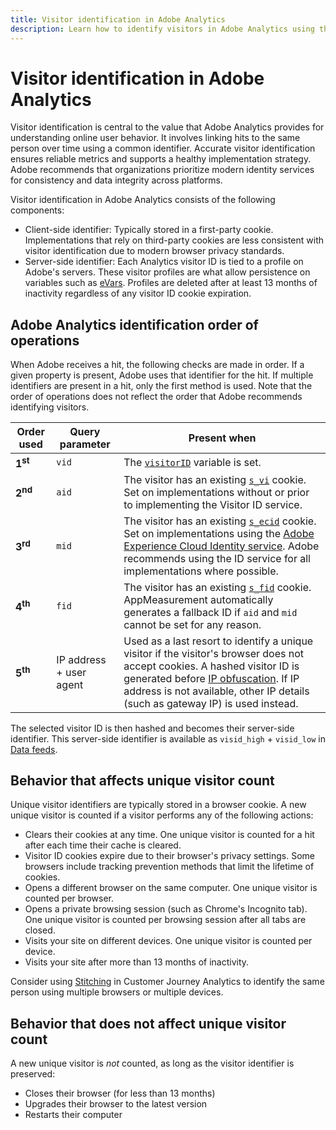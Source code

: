 ```yaml
---
title: Visitor identification in Adobe Analytics
description: Learn how to identify visitors in Adobe Analytics using the latest best practices.
---
```

# Visitor identification in Adobe Analytics

Visitor identification is central to the value that Adobe Analytics provides for understanding online user behavior. It involves linking hits to the same person over time using a common identifier. Accurate visitor identification ensures reliable metrics and supports a healthy implementation strategy. Adobe recommends that organizations prioritize modern identity services for consistency and data integrity across platforms.

Visitor identification in Adobe Analytics consists of the following components:

* Client-side identifier: Typically stored in a first-party cookie. Implementations that rely on third-party cookies are less consistent with visitor identification due to modern browser privacy standards.
* Server-side identifier: Each Analytics visitor ID is tied to a profile on Adobe's servers. These visitor profiles are what allow persistence on variables such as [eVars](/help/components/dimensions/evar.md). Profiles are deleted after at least 13 months of inactivity regardless of any visitor ID cookie expiration.

## Adobe Analytics identification order of operations

When Adobe receives a hit, the following checks are made in order. If a given property is present, Adobe uses that identifier for the hit. If multiple identifiers are present in a hit, only the first method is used. Note that the order of operations does not reflect the order that Adobe recommends identifying visitors. 

| Order used | Query parameter | Present when |
|---|---|---|
| **1<sup>st</sup>** | `vid` | The [`visitorID`](/help/implement/vars/config-vars/visitorid.md) variable is set. |
| **2<sup>nd</sup>** | `aid` | The visitor has an existing [`s_vi`](https://experienceleague.adobe.com/en/docs/core-services/interface/data-collection/cookies/analytics) cookie. Set on implementations without or prior to implementing the Visitor ID service. |
| **3<sup>rd</sup>** | `mid` | The visitor has an existing [`s_ecid`](https://experienceleague.adobe.com/en/docs/core-services/interface/data-collection/cookies/analytics) cookie. Set on implementations using the [Adobe Experience Cloud Identity service](https://experienceleague.adobe.com/docs/id-service/using/home.html). Adobe recommends using the ID service for all implementations where possible. |
| **4<sup>th</sup>** | `fid` | The visitor has an existing [`s_fid`](https://experienceleague.adobe.com/en/docs/core-services/interface/data-collection/cookies/analytics) cookie. AppMeasurement automatically generates a fallback ID if `aid` and `mid` cannot be set for any reason. |
| **5<sup>th</sup>** | IP address + user agent | Used as a last resort to identify a unique visitor if the visitor's browser does not accept cookies. A hashed visitor ID is generated before [IP obfuscation](/help/admin/tools/manage-rs/edit-settings/general/general-acct-settings-admin.md). If IP address is not available, other IP details (such as gateway IP) is used instead. |

The selected visitor ID is then hashed and becomes their server-side identifier. This server-side identifier is available as `visid_high` + `visid_low` in [Data feeds](/help/export/analytics-data-feed/data-feed-overview.md).

## Behavior that affects unique visitor count

Unique visitor identifiers are typically stored in a browser cookie. A new unique visitor is counted if a visitor performs any of the following actions:

* Clears their cookies at any time. One unique visitor is counted for a hit after each time their cache is cleared.
* Visitor ID cookies expire due to their browser's privacy settings. Some browsers include tracking prevention methods that limit the lifetime of cookies.
* Opens a different browser on the same computer. One unique visitor is counted per browser.
* Opens a private browsing session (such as Chrome's Incognito tab). One unique visitor is counted per browsing session after all tabs are closed.
* Visits your site on different devices. One unique visitor is counted per device.
* Visits your site after more than 13 months of inactivity.

Consider using [Stitching](https://experienceleague.adobe.com/en/docs/analytics-platform/using/stitching/overview) in Customer Journey Analytics to identify the same person using multiple browsers or multiple devices.

## Behavior that does not affect unique visitor count

A new unique visitor is *not* counted, as long as the visitor identifier is preserved:

* Closes their browser (for less than 13 months)
* Upgrades their browser to the latest version
* Restarts their computer

